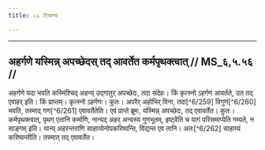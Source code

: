 ```yaml
---
title: ८६ टिप्पन्यः

---
```


[^6/243]: E1,6; E2: tatrādākṣiṇyeneṣṭvā

[^6/244]: E1,6; E2: dāsyaṃ

[^6/245]: E1,6; E2: syād iti

[^6/246]: E1,6; E2: sarvasvaṃ

[^6/247]: E1 hat pūrvasminn ahani sarvasvam in Klammern

[^6/248]: E1,6; E2: cen na

[^6/249]: E1,6; E2: dāsyaṃ

[^6/250]: E1,6; E2: tūbhayaṃ

[^6/251]: E1,6; E2: aṅgīkṛte

[^6/252]: E1,6; E2: dāsyaṃ

[^6/253]: E2 om. iti

[^6/254]: E2: etāvad dhi dāsyam

[^6/255]: E2: dāsyaṃ; E2 (v.l.), E1,6: dānaṃ

[^6/256]: E1,6; E2: dāsyam

[^6/257]: E2: 5,324; E6: 2,186

[^6/258]: E1,6; E2: dāsyaṃ

____________________________________________


## अहर्गणे यस्मिन्न् अपच्छेदस् तद् आवर्तेत कर्मपृथक्त्वात् // MS_६,५.५६ //

अहर्गणे यदा भवति कस्मिंश्चिद् अहन्य् उद्गातुर् अपच्छेदः, तदा संदेहः। किं कृत्स्नो ऽहर्गण आवर्तते, उत तद् एवाहर् इति। किं प्राप्तम्। कृत्स्नो ऽहर्गणः। कुतः। अपरैर् अहोभिर् विना, तदा[^6/259] विगुणं[^6/260] भवति, तस्माद् गण[^6/261] एवावर्तेतेति। एवं प्राप्ते ब्रूमः, यस्मिन्न् अपच्छेदः, तद् एवावर्तेत। कुतः। कर्मपृथक्त्वात्, पृथग् एतानि कर्माणि, नान्यद् अहर् अन्यस्य गुणभूतम्, इष्ट्वेति च यागं परिसमाप्येति गम्यते, न साङ्गम् इति। यान्य् अहरन्तराणि साहाय्येनोपकरिष्यन्ति, विद्यन्त एव तानि। अतः[^6/262] साहाय्यं करिष्यन्तीति। तस्मात् तद् एवावर्तेत।
